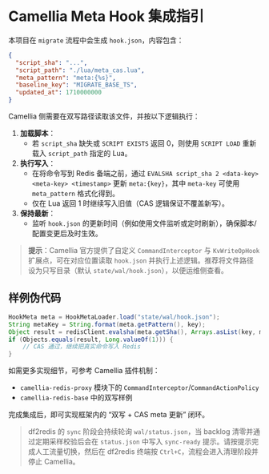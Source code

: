 # Camellia Meta Hook 集成指引

本项目在 `migrate` 流程中会生成 `hook.json`，内容包含：

```json
{
  "script_sha": "...",
  "script_path": "./lua/meta_cas.lua",
  "meta_pattern": "meta:{%s}",
  "baseline_key": "MIGRATE_BASE_TS",
  "updated_at": 1710000000
}
```

Camellia 侧需要在双写路径读取该文件，并按以下逻辑执行：

1. **加载脚本**：
   - 若 `script_sha` 缺失或 `SCRIPT EXISTS` 返回 0，则使用 `SCRIPT LOAD` 重新载入 `script_path` 指定的 Lua。
2. **执行写入**：
   - 在将命令写到 Redis 备端之前，通过 `EVALSHA script_sha 2 <data-key> <meta-key> <timestamp>` 更新 `meta:{key}`，其中 `meta-key` 可使用 `meta_pattern` 格式化得到。
   - 仅在 Lua 返回 1 时继续写入旧值（CAS 逻辑保证不覆盖新写）。
3. **保持最新**：
   - 监听 `hook.json` 的更新时间（例如使用文件监听或定时刷新），确保脚本/配置变更后及时生效。

> **提示**：Camellia 官方提供了自定义 `CommandInterceptor` 与 `KvWriteOpHook` 扩展点，可在对应位置读取 `hook.json` 并执行上述逻辑。推荐将文件路径设为只写目录（默认 `state/wal/hook.json`），以便运维侧查看。

## 样例伪代码

```java
HookMeta meta = HookMetaLoader.load("state/wal/hook.json");
String metaKey = String.format(meta.getPattern(), key);
Object result = redisClient.evalsha(meta.getSha(), Arrays.asList(key, metaKey), Arrays.asList(ts));
if (Objects.equals(result, Long.valueOf(1))) {
    // CAS 通过，继续把真实命令写入 Redis
}
```

如需更多实现细节，可参考 Camellia 插件机制：
- `camellia-redis-proxy` 模块下的 `CommandInterceptor`/`CommandActionPolicy`
- `camellia-redis-base` 中的双写样例

完成集成后，即可实现框架内的 “双写 + CAS meta 更新” 闭环。

> df2redis 的 `sync` 阶段会持续轮询 `wal/status.json`，当 backlog 清零并通过定期采样校验后会在 `status.json` 中写入 `sync-ready` 提示。请按提示完成人工流量切换，然后在 df2redis 终端按 `Ctrl+C`，流程会进入清理阶段并停止 Camellia。
